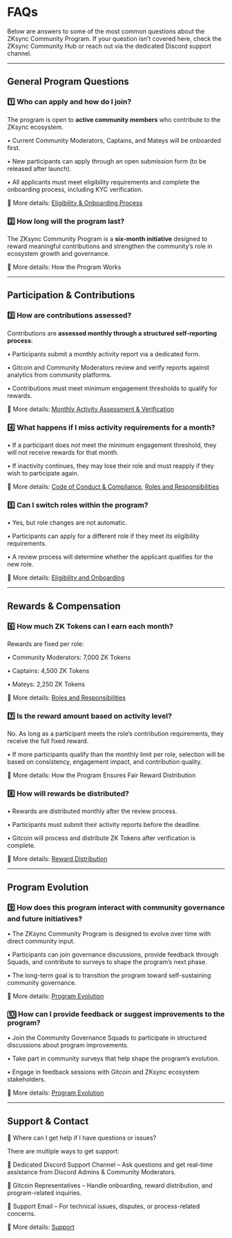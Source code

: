 # FAQs

Below are answers to some of the most common questions about the ZKsync Community Program. If your question isn’t covered here, check the ZKsync Community Hub or reach out via the dedicated Discord support channel.

***

## General Program Questions

### 1️⃣ Who can apply and how do I join?

The program is open to **active community members** who contribute to the ZKsync ecosystem.

• Current Community Moderators, Captains, and Mateys will be onboarded first.

• New participants can apply through an open submission form (to be released after launch).

• All applicants must meet eligibility requirements and complete the onboarding process, including KYC verification.

📌 More details: [Eligibility & Onboarding Process](zksync-community-program/eligibility-and-onboarding.md)

### 2️⃣ How long will the program last?

The ZKsync Community Program is a **six-month initiative** designed to reward meaningful contributions and strengthen the community’s role in ecosystem growth and governance.

📌 More details: How the Program Works

***

## Participation & Contributions

### 3️⃣ How are contributions assessed?

Contributions are **assessed monthly through a structured self-reporting process**:

• Participants submit a monthly activity report via a dedicated form.

• Gitcoin and Community Moderators review and verify reports against analytics from community platforms.

• Contributions must meet minimum engagement thresholds to qualify for rewards.

📌 More details: [Monthly Activity Assessment & Verification](zksync-community-program/reporting-of-monthly-activities.md)

### 4️⃣ What happens if I miss activity requirements for a month?

• If a participant does not meet the minimum engagement threshold, they will not receive rewards for that month.

• If inactivity continues, they may lose their role and must reapply if they wish to participate again.

📌 More details: [Code of Conduct & Compliance](zksync-community-program/code-of-conduct-and-compliance.md), [Roles and Responsibilities](zksync-community-program/roles-and-responsibilities.md)

### 5️⃣ Can I switch roles within the program?

• Yes, but role changes are not automatic.

• Participants can apply for a different role if they meet its eligibility requirements.

• A review process will determine whether the applicant qualifies for the new role.

📌 More details: [Eligibility and Onboarding](zksync-community-program/eligibility-and-onboarding.md)

***

## Rewards & Compensation

### 6️⃣ How much ZK Tokens can I earn each month?

Rewards are fixed per role:

• Community Moderators: 7,000 ZK Tokens

• Captains: 4,500 ZK Tokens

• Mateys: 2,250 ZK Tokens

📌 More details: [Roles and Responsibilities](zksync-community-program/roles-and-responsibilities.md)

### 7️⃣ Is the reward amount based on activity level?

No. As long as a participant meets the role’s contribution requirements, they receive the full fixed reward.

• If more participants qualify than the monthly limit per role, selection will be based on consistency, engagement impact, and contribution quality.

📌 More details: How the Program Ensures Fair Reward Distribution

### 8️⃣ How will rewards be distributed?

• Rewards are distributed monthly after the review process.

• Participants must submit their activity reports before the deadline.

• Gitcoin will process and distribute ZK Tokens after verification is complete.

📌 More details: [Reward Distribution](zksync-community-program/rewards-distribution.md)

***

## Program Evolution

### 9️⃣ How does this program interact with community governance and future initiatives?

• The ZKsync Community Program is designed to evolve over time with direct community input.

• Participants can join governance discussions, provide feedback through Squads, and contribute to surveys to shape the program’s next phase.

• The long-term goal is to transition the program toward self-sustaining community governance.

📌 More details: [Program Evolution](zksync-community-program/program-evolution.md)

### 🔟 How can I provide feedback or suggest improvements to the program?

• Join the Community Governance Squads to participate in structured discussions about program improvements.

• Take part in community surveys that help shape the program’s evolution.

• Engage in feedback sessions with Gitcoin and ZKsync ecosystem stakeholders.

📌 More details: [Program Evolution](zksync-community-program/program-evolution.md)

***

## Support & Contact

📩 Where can I get help if I have questions or issues?

There are multiple ways to get support:

🔹 Dedicated Discord Support Channel – Ask questions and get real-time assistance from Discord Admins & Community Moderators.

🔹 Gitcoin Representatives – Handle onboarding, reward distribution, and program-related inquiries.

🔹 Support Email – For technical issues, disputes, or process-related concerns.

📌 More details: [Support](zksync-community-program/support.md)
